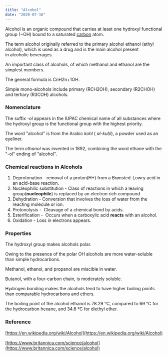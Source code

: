 ```yaml
---
title: "Alcohol"
date: "2020-07-16"
---
```


Alcohol is an organic compound that carries at least one hydroxyl functional group (−OH) bound to a saturated [carbon](https://chemistdictionary.com/carbon/) atom.

The term alcohol originally referred to the primary alcohol ethanol (ethyl alcohol), which is used as a drug and is the main alcohol present in alcoholic beverages.

An important class of alcohols, of which methanol and ethanol are the simplest members.

The general formula is CnH2n+1OH.

Simple mono-alcohols include primary (RCH2OH), secondary (R2CHOH) and tertiary (R3COH) alcohols.

### Nomenclature

The suffix _\-ol_ appears in the IUPAC chemical name of all substances where the hydroxyl group is the functional group with the highest priority. 

The word "alcohol" is from the Arabic _kohl_ ( _al-kuḥl_), a powder used as an eyeliner.

The term _ethanol_ was invented in 1892, combining the word ethane with the "-ol" ending of "alcohol".

### Chemical reactions in Alcohols

1. Deprotonation - removal of a proton(H+) from a Brønsted–Lowry acid in an acid-base reaction.
2. Nucleophilic substitution - Class of reactions in which a leaving group(**nucleophile**) is replaced by an electron rich compound
3. Dehydration - Conversion that involves the loss of water from the reacting molecule or ion. 
4. Protonolysis \-  Cleavage of a chemical bond by acids.
5. Esterification -  Occurs when a carboxylic acid **reacts** with an alcohol. 
6. Oxidation - Loss in electrons appears.

### Properties

The hydroxyl group makes alcohols polar.

Owing to the presence of the polar OH alcohols are more water-soluble than simple hydrocarbons.

Methanol, ethanol, and propanol are miscible in water. 

Butanol, with a four-carbon chain, is moderately soluble.

Hydrogen bonding makes the alcohols tend to have higher boiling points than comparable hydrocarbons and ethers.

The boiling point of the alcohol ethanol is 78.29 °C, compared to 69 °C for the hydrocarbon hexane, and 34.6 °C for diethyl ether.

### Reference

[https://en.wikipedia.org/wiki/Alcohol](https://en.wikipedia.org/wiki/Alcohol)

[https://www.britannica.com/science/alcohol](https://www.britannica.com/science/alcohol)
